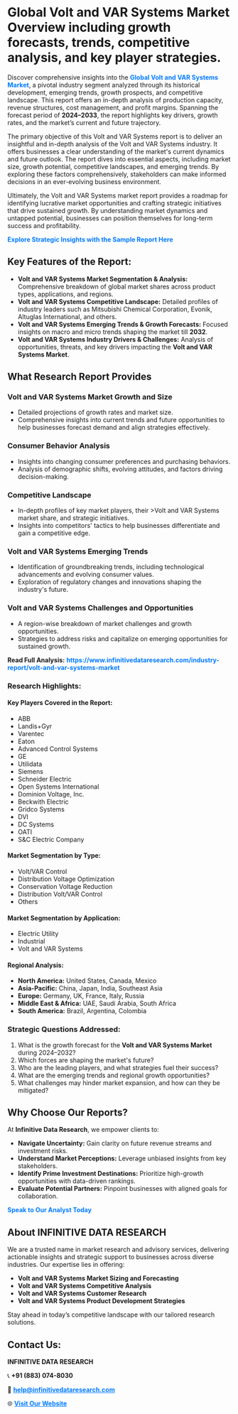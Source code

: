 <h1>Global Volt and VAR Systems Market Overview including growth forecasts, trends, competitive analysis, and key player strategies.</h1>
<p>
Discover comprehensive insights into the 
<a href="https://www.infinitivedataresearch.com/industry-report/volt-and-var-systems-market" rel="dofollow" style="color: #007BFF; text-decoration: none;"><strong>Global Volt and VAR Systems Market</strong></a>, a pivotal industry segment analyzed through its historical development, emerging trends, growth prospects, and competitive landscape. This report offers an in-depth analysis of production capacity, revenue structures, cost management, and profit margins. Spanning the forecast period of <strong>2024–2033</strong>, the report highlights key drivers, growth rates, and the market’s current and future trajectory.
</p>
<p>
The primary objective of this Volt and VAR Systems report is to deliver an insightful and in-depth analysis of the Volt and VAR Systems industry. It offers businesses a clear understanding of the market's current dynamics and future outlook. The report dives into essential aspects, including market size, growth potential, competitive landscapes, and emerging trends. By exploring these factors comprehensively, stakeholders can make informed decisions in an ever-evolving business environment.
</p>
<p>
Ultimately, the Volt and VAR Systems market report provides a roadmap for identifying lucrative market opportunities and crafting strategic initiatives that drive sustained growth. By understanding market dynamics and untapped potential, businesses can position themselves for long-term success and profitability.
</p>
<p>
<a href="https://www.infinitivedataresearch.com/request-sample/reportId=111816" style="color: #007BFF; text-decoration: none;"><strong>Explore Strategic Insights with the Sample Report Here</strong></a>
</p>

<h2>Key Features of the Report:</h2>
<ul>
<li><strong>Volt and VAR Systems Market Segmentation & Analysis:</strong> Comprehensive breakdown of global market shares across product types, applications, and regions.</li>
<li><strong>Volt and VAR Systems Competitive Landscape:</strong> Detailed profiles of industry leaders such as Mitsubishi Chemical Corporation, Evonik, Altuglas International, and others.</li>
<li><strong>Volt and VAR Systems Emerging Trends & Growth Forecasts:</strong> Focused insights on macro and micro trends shaping the market till <strong>2032</strong>.</li>
<li><strong>Volt and VAR Systems Industry Drivers & Challenges:</strong> Analysis of opportunities, threats, and key drivers impacting the <strong>Volt and VAR Systems Market</strong>.</li>
</ul>

<h2>What Research Report Provides</h2>
<h3>Volt and VAR Systems Market Growth and Size</h3>
<ul>
<li>Detailed projections of growth rates and market size.</li>
<li>Comprehensive insights into current trends and future opportunities to help businesses forecast demand and align strategies effectively.</li>
</ul>

<h3>Consumer Behavior Analysis</h3>
<ul>
<li>Insights into changing consumer preferences and purchasing behaviors.</li>
<li>Analysis of demographic shifts, evolving attitudes, and factors driving decision-making.</li>
</ul>

<h3>Competitive Landscape</h3>
<ul>
<li>In-depth profiles of key market players, their >Volt and VAR Systems market share, and strategic initiatives.</li>
<li>Insights into competitors' tactics to help businesses differentiate and gain a competitive edge.</li>
</ul>

<h3>Volt and VAR Systems Emerging Trends</h3>
<ul>
<li>Identification of groundbreaking trends, including technological advancements and evolving consumer values.</li>
<li>Exploration of regulatory changes and innovations shaping the industry's future.</li>
</ul>

<h3>Volt and VAR Systems Challenges and Opportunities</h3>
<ul>
<li>A region-wise breakdown of market challenges and growth opportunities.</li>
<li>Strategies to address risks and capitalize on emerging opportunities for sustained growth.</li>
</ul>
<p><strong>Read Full Analysis:</strong> <a href="https://www.infinitivedataresearch.com/industry-report/volt-and-var-systems-market" rel="dofollow" style="color: #007BFF; text-decoration: none;"><strong>https://www.infinitivedataresearch.com/industry-report/volt-and-var-systems-market</strong></a></p>
<h3>Research Highlights:</h3>
<h4>Key Players Covered in the Report:</h4>
<ul><li>ABB</li><li>Landis+Gyr</li><li>Varentec</li><li>Eaton</li><li>Advanced Control Systems</li><li>GE</li><li>Utilidata</li><li>Siemens</li><li>Schneider Electric</li><li>Open Systems International</li><li>Dominion Voltage, Inc.</li><li>Beckwith Electric</li><li>Gridco Systems</li><li>DVI</li><li>DC Systems</li><li>OATI</li><li>S&amp;C Electric Company</li></ul>
<h4>Market Segmentation by Type:</h4>
<ul><li>Volt/VAR Control</li><li>Distribution Voltage Optimization</li><li>Conservation Voltage Reduction</li><li>Distribution Volt/VAR Control</li><li>Others</li></ul>
<h4>Market Segmentation by Application:</h4>
<ul><li>Electric Utility</li><li>Industrial</li><li>Volt and VAR Systems</li></ul>

<h4>Regional Analysis:</h4>
<ul>
<li><strong>North America:</strong> United States, Canada, Mexico</li>
<li><strong>Asia-Pacific:</strong> China, Japan, India, Southeast Asia</li>
<li><strong>Europe:</strong> Germany, UK, France, Italy, Russia</li>
<li><strong>Middle East & Africa:</strong> UAE, Saudi Arabia, South Africa</li>
<li><strong>South America:</strong> Brazil, Argentina, Colombia</li>
</ul>

<h3>Strategic Questions Addressed:</h3>
<ol>
<li>What is the growth forecast for the <strong>Volt and VAR Systems Market</strong> during 2024–2032?</li>
<li>Which forces are shaping the market's future?</li>
<li>Who are the leading players, and what strategies fuel their success?</li>
<li>What are the emerging trends and regional growth opportunities?</li>
<li>What challenges may hinder market expansion, and how can they be mitigated?</li>
</ol>

<h2>Why Choose Our Reports?</h2>
<p>At <strong>Infinitive Data Research</strong>, we empower clients to:</p>
<ul>
<li><strong>Navigate Uncertainty:</strong> Gain clarity on future revenue streams and investment risks.</li>
<li><strong>Understand Market Perceptions:</strong> Leverage unbiased insights from key stakeholders.</li>
<li><strong>Identify Prime Investment Destinations:</strong> Prioritize high-growth opportunities with data-driven rankings.</li>
<li><strong>Evaluate Potential Partners:</strong> Pinpoint businesses with aligned goals for collaboration.</li>
</ul>
<p><a href="https://www.infinitivedataresearch.com/industry-report/volt-and-var-systems-market" rel="dofollow" style="color: #007BFF; text-decoration: none;"><strong>Speak to Our Analyst Today</strong></a></p>

<h2>About INFINITIVE DATA RESEARCH</h2>
<p>We are a trusted name in market research and advisory services, delivering actionable insights and strategic support to businesses across diverse industries. Our expertise lies in offering:</p>
<ul>
<li><strong>Volt and VAR Systems Market Sizing and Forecasting</strong></li>
<li><strong>Volt and VAR Systems Competitive Analysis</strong></li>
<li><strong>Volt and VAR Systems Customer Research</strong></li>
<li><strong>Volt and VAR Systems Product Development Strategies</strong></li>
</ul>
<p>Stay ahead in today’s competitive landscape with our tailored research solutions.</p>

<h2>Contact Us:</h2>
<p><strong>INFINITIVE DATA RESEARCH</strong></p>
<p>📞 <strong>+91 (883) 074-8030</strong></p>
<p>📧 <strong><a href="mailto:help@infinitivedataresearch.com" style="color: #007BFF;">help@infinitivedataresearch.com</a></strong></p>
<p>🌐 <strong><a href="https://www.infinitivedataresearch.com" rel="dofollow" style="color: #007BFF;">Visit Our Website</a></strong></p>